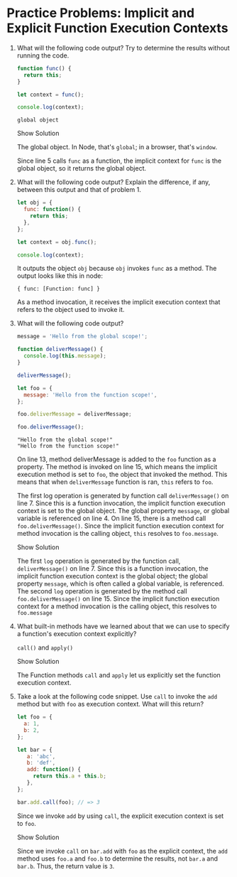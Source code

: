 # Practice Problems: Implicit and Explicit Function Execution Contexts

1. What will the following code output? Try to determine the results without running the code.

   ```js
   function func() {
     return this;
   }
   
   let context = func();
   
   console.log(context);
   ```

   ```
   global object
   ```

   Show Solution

   The global object. In Node, that's `global`; in a browser, that's `window`.

   Since line 5 calls `func` as a function, the implicit context for `func` is the global object, so it returns the global object.

2. What will the following code output? Explain the difference, if any, between this output and that of problem 1.

   ```js
   let obj = {
     func: function() {
       return this;
     },
   };
   
   let context = obj.func();
   
   console.log(context);
   ```

   It outputs the object `obj` because `obj` invokes `func` as a method. The output looks like this in node: 

   ```terminal
   { func: [Function: func] }
   ```

   As a method invocation, it receives the implicit execution context that refers to the object used to invoke it. 

3. What will the following code output?

   ```js
   message = 'Hello from the global scope!';
   
   function deliverMessage() {
     console.log(this.message);
   }
   
   deliverMessage();
   
   let foo = {
     message: 'Hello from the function scope!',
   };
   
   foo.deliverMessage = deliverMessage;
   
   foo.deliverMessage();
   ```

   ```terminal
   "Hello from the global scope!"
   "Hello from the function scope!"
   ```

   On line 13, method  deliverMessage is added to the `foo` function as a property. The method is invoked on line 15, which means the implicit execution method is set to `foo`, the object that invoked the method. This means that when `deliverMessage` function is ran, `this` refers to `foo`.  

   The first log operation is generated by function call `deliverMessage()` on line 7. Since this is a function invocation, the implicit function execution context is set to the global object. The global property `message`, or global variable is referenced on line 4. On line 15, there is a method call `foo.deliverMessage()`. Since the implicit function execution context for method invocation is the calling object, `this` resolves to `foo.message`. 

   Show Solution

   The first `log` operation is generated by the function call, `deliverMessage()` on line 7. Since this is a function invocation, the implicit function execution context is the global object; the global property `message`, which is often called a global variable, is referenced. The second `log` operation is generated by the method call `foo.deliverMessage()` on line 15. Since the implicit function execution context for a method invocation is the calling object, this resolves to `foo.message`

4. What built-in methods have we learned about that we can use to specify a function's execution context explicitly?

   `call()` and `apply()`

   Show Solution

   The Function methods `call` and `apply` let us explicitly set the function execution context.

5. Take a look at the following code snippet. Use `call` to invoke the `add` method but with `foo` as execution context. What will this return?

   ```js
   let foo = {
     a: 1,
     b: 2,
   };
   
   let bar = {
      a: 'abc',
      b: 'def',
      add: function() {
        return this.a + this.b;
      },
   };
   
   ```
   
   ```js
   bar.add.call(foo); // => 3
   ```
   
    Since we invoke `add` by using `call`, the explicit execution context is set to `foo`. 
   
   Show Solution
   
   Since we invoke `call` on `bar.add` with `foo` as the explicit context, the `add` method uses `foo.a` and `foo.b` to determine the results, not `bar.a` and `bar.b`. Thus, the return value is `3`.